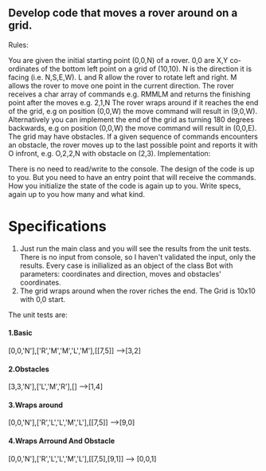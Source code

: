 ## Develop code that moves a rover around on a grid.
Rules:

You are given the initial starting point (0,0,N) of a rover.
0,0 are X,Y co-ordinates of the bottom left point on a grid of (10,10).
N is the direction it is facing (i.e. N,S,E,W).
L and R allow the rover to rotate left and right.
M allows the rover to move one point in the current direction.
The rover receives a char array of commands e.g. RMMLM and returns the finishing point after the moves e.g. 2,1,N
The rover wraps around if it reaches the end of the grid, e.g on position (0,0,W) the move command will result in (9,0,W).
Alternatively you can implement the end of the grid as turning 180 degrees backwards, e.g on position (0,0,W) the move command will result in (0,0,E).
The grid may have obstacles. If a given sequence of commands encounters an obstacle, the rover moves up to the last possible point and reports it with O infront, e.g. O,2,2,N with obstacle on (2,3).
Implementation:

There is no need to read/write to the console.
The design of the code is up to you. But you need to have an entry point that will receive the commands. How you initialize the state of the code is again up to you.
Write specs, again up to you how many and what kind.

# Specifications

1. Just run the main class and you will see the results from the unit tests. There is no input from console, so I haven't validated the input, only the results. Every case is inilialized as an object of the class Bot with parameters: coordinates and direction, moves and obstacles' coordinates. 
2. The grid wraps around when the rover riches the end. The Grid is 10x10 with 0,0 start.

The unit tests are: 
#### 1.Basic
 [0,0,'N'],['R','M','M','L','M'],[[7,5]] -->[3,2]
 
#### 2.Obstacles
[3,3,'N'],['L','M','R'],[] -->[1,4]

#### 3.Wraps around
[0,0,'N'],['R','L','L','M','L'],[[7,5]] -->[9,0]

#### 4.Wraps Arround And Obstacle   
[0,0,'N'],['R','L','L','M','L'],[[7,5],[9,1]] --> [0,0,1]



